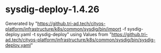 # sysdig-deploy-1.4.26

Generated by "https://github.tri-ad.tech/cityos-platform/infrastructure/k8s/common/sysdig/bin/import -f sysdig-deploy.yaml -t sysdig-deploy"
using Values from "https://github.tri-ad.tech/cityos-platform/infrastructure/k8s/common/sysdig/bin/sysdig-deploy.yaml"
